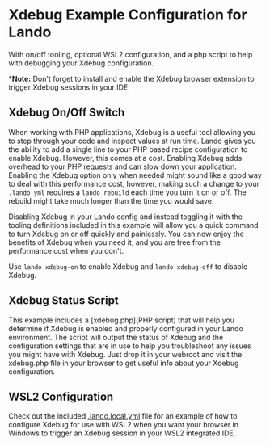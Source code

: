 # Xdebug Example Configuration for Lando
With on/off tooling, optional WSL2 configuration, and a php script to help with
debugging your Xdebug configuration.

*__Note:__ Don't forget to install and enable the Xdebug browser extension to
trigger Xdebug sessions in your IDE.

## Xdebug On/Off Switch

When working with PHP applications, Xdebug is a useful tool allowing you to 
step through your code and inspect values at run time. Lando gives you the
ability to add a single line to your PHP based recipe configuration to enable
Xdebug. However, this comes at a cost. Enabling Xdebug adds overhead to your
PHP requests and can slow down your application. Enabling the Xdebug option
only when needed might sound like a good way to deal with this performance
cost, however, making such a change to your `.lando.yml` requires a
`lando rebuild` each time you turn it on or off. The rebuild might take much
longer than the time you would save.

Disabling Xdebug in your Lando config and instead toggling it with the tooling
definitions included in this example will allow you a quick command to turn
Xdebug on or off quickly and painlessly. You can now enjoy the benefits of
Xdebug when you need it, and you are free from the performance cost when you
don't.

Use `lando xdebug-on` to enable Xdebug and `lando xdebug-off` to disable Xdebug.

## Xdebug Status Script

This example includes a [xdebug.php](PHP script) that will help you determine if
Xdebug is enabled and properly configured in your Lando environment. The script
will output the status of Xdebug and the configuration settings that are in use
to help you troubleshoot any issues you might have with Xdebug. Just drop it in
your webroot and visit the xdebug.php file in your browser to get useful info
about your Xdebug configuration.

## WSL2 Configuration

Check out the included [.lando.local.yml](.lando.local.yml) file for an example of how to configure
Xdebug for use with WSL2 when you want your browser in Windows to trigger an
Xdebug session in your WSL2 integrated IDE.

